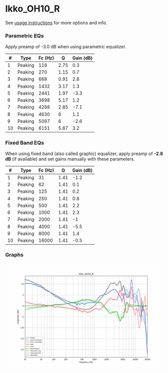 # Ikko_OH10_R
See [usage instructions](https://github.com/jaakkopasanen/AutoEq#usage) for more options and info.

### Parametric EQs
Apply preamp of -3.0 dB when using parametric equalizer.

|   # | Type    |   Fc (Hz) |    Q |   Gain (dB) |
|-----|---------|-----------|------|-------------|
|   1 | Peaking |       118 | 2.75 |         0.3 |
|   2 | Peaking |       270 | 1.15 |         0.7 |
|   3 | Peaking |       668 | 0.91 |         2.8 |
|   4 | Peaking |      1432 | 3.17 |         1.3 |
|   5 | Peaking |      2441 | 1.97 |        -3.3 |
|   6 | Peaking |      3698 | 5.17 |         1.2 |
|   7 | Peaking |      4288 | 2.85 |        -7.1 |
|   8 | Peaking |      4630 | 6    |         1.1 |
|   9 | Peaking |      5097 | 6    |        -2.6 |
|  10 | Peaking |      6151 | 5.87 |         3.2 |

### Fixed Band EQs
When using fixed band (also called graphic) equalizer, apply preamp of **-2.8 dB** (if available) and set gains manually with these parameters.

|   # | Type    |   Fc (Hz) |    Q |   Gain (dB) |
|-----|---------|-----------|------|-------------|
|   1 | Peaking |        31 | 1.41 |        -1.2 |
|   2 | Peaking |        62 | 1.41 |         0.1 |
|   3 | Peaking |       125 | 1.41 |         0.2 |
|   4 | Peaking |       250 | 1.41 |         0.8 |
|   5 | Peaking |       500 | 1.41 |         2.2 |
|   6 | Peaking |      1000 | 1.41 |         2.3 |
|   7 | Peaking |      2000 | 1.41 |        -1   |
|   8 | Peaking |      4000 | 1.41 |        -5.5 |
|   9 | Peaking |      8000 | 1.41 |         1.4 |
|  10 | Peaking |     16000 | 1.41 |        -0.5 |

### Graphs
![](./Ikko_OH10_R.png)
